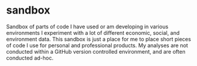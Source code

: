 # sandbox
Sandbox of parts of code I have used or am developing in various environments
I experiment with a lot of different economic, social, and environment data. This sandbox is just a place for me to place short pieces of code I use for personal and professional products. My analyses are not conducted within a GitHub version controlled environment, and are often conducted ad-hoc. 
